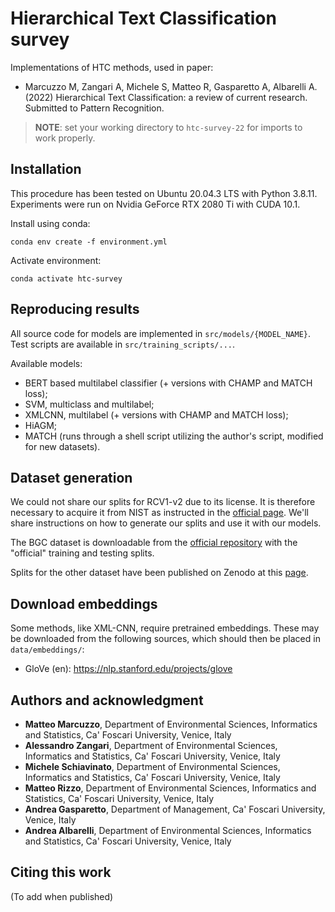 # Hierarchical Text Classification survey
Implementations of HTC methods, used in paper:

- Marcuzzo M, Zangari A, Michele S, Matteo R, Gasparetto A, Albarelli A. (2022)
Hierarchical Text Classification: a review of current research. Submitted to Pattern Recognition.

> **NOTE**: set your working directory to `htc-survey-22` for imports to work properly.

## Installation

This procedure has been tested on Ubuntu 20.04.3 LTS with Python 3.8.11. Experiments were run on Nvidia GeForce RTX 2080
Ti with CUDA 10.1.

Install using conda:

```
conda env create -f environment.yml
```

Activate environment:

```
conda activate htc-survey
```

## Reproducing results

All source code for models are implemented in `src/models/{MODEL_NAME}`.
Test scripts are available in `src/training_scripts/...`.

Available models:
- BERT based multilabel classifier (+ versions with CHAMP and MATCH loss);
- SVM, multiclass and multilabel;
- XMLCNN, multilabel (+ versions with CHAMP and MATCH loss);
- HiAGM;
- MATCH (runs through a shell script utilizing the author's script, modified for new datasets).

## Dataset generation

We could not share our splits for RCV1-v2 due to its license. It is therefore necessary to acquire it from NIST as instructed in the [official page](https://trec.nist.gov/data/reuters/reuters.html).
We'll share instructions on how to generate our splits and use it with our models.

The BGC dataset is downloadable from the [official repository](https://www.inf.uni-hamburg.de/en/inst/ab/lt/resources/data/blurb-genre-collection.html) with the "official" training and testing splits.

Splits for the other dataset have been published on Zenodo at this [page](https://doi.org/10.5281/zenodo.7319518).

## Download embeddings

Some methods, like XML-CNN, require pretrained embeddings. These may be downloaded
from the following sources, which should then be placed in `data/embeddings/`:

- GloVe (en): https://nlp.stanford.edu/projects/glove


## Authors and acknowledgment



- **Matteo Marcuzzo**, Department of Environmental Sciences, Informatics and Statistics, Ca' Foscari University, Venice,
  Italy
- **Alessandro Zangari**, Department of Environmental Sciences, Informatics and Statistics, Ca' Foscari University, Venice,
  Italy
- **Michele Schiavinato**, Department of Environmental Sciences, Informatics and Statistics, Ca' Foscari University, Venice,
  Italy
- **Matteo Rizzo**, Department of Environmental Sciences, Informatics and Statistics, Ca' Foscari University, Venice,
  Italy
- **Andrea Gasparetto**, Department of Management, Ca' Foscari University, Venice, Italy
- **Andrea Albarelli**, Department of Environmental Sciences, Informatics and Statistics, Ca' Foscari University, Venice,
  Italy

## Citing this work
 (To add when published)